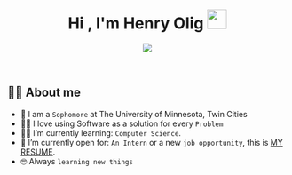 <h1 align="center">Hi , I'm Henry Olig <img src="https://media.giphy.com/media/hvRJCLFzcasrR4ia7z/giphy.gif" width="35"></h1>
<p align="center">
  <a href="https://github.com/DenverCoder1/readme-typing-svg"><img src="https://readme-typing-svg.herokuapp.com?lines=Computer+Science+Student;Always%20learning%20new%20things&center=true&width=500&height=50"></a>
</p>


<br>


## :sassy_man:  About me
- :school: I am a `Sophomore` at The University of Minnesota, Twin Cities
- :technologist: I love using Software as a solution for every `Problem`
- :student: I’m currently learning: `Computer Science`.
- :thinking: I’m currently open for: `An Intern` or a new `job opportunity`, this is [MY RESUME](https://drive.google.com/file/d/14UAM4Wyk7YDgrMQCsTSf1HPfeTJ4ssPJ/view?usp=sharing).
- :nerd_face: Always `learning new things`

